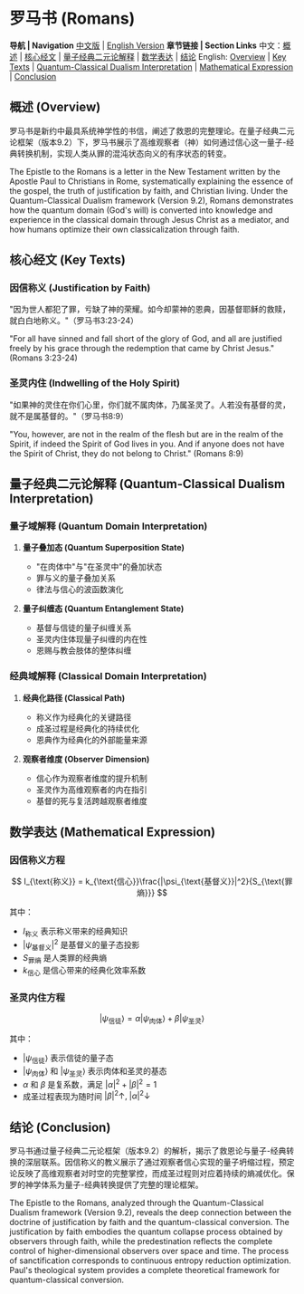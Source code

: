 # 罗马书 (Romans)

**导航 | Navigation**
[中文版](#罗马书解析) | [English Version](#romans-analysis)
**章节链接 | Section Links**
中文：[概述](#概述-overview) | [核心经文](#核心经文-key-texts) | [量子经典二元论解释](#量子经典二元论解释-quantum-classical-dualism-interpretation) | [数学表达](#数学表达-mathematical-expression) | [结论](#结论-conclusion)
English: [Overview](#概述-overview) | [Key Texts](#核心经文-key-texts) | [Quantum-Classical Dualism Interpretation](#量子经典二元论解释-quantum-classical-dualism-interpretation) | [Mathematical Expression](#数学表达-mathematical-expression) | [Conclusion](#结论-conclusion)

## 概述 (Overview)

罗马书是新约中最具系统神学性的书信，阐述了救恩的完整理论。在量子经典二元论框架（版本9.2）下，罗马书展示了高维观察者（神）如何通过信心这一量子-经典转换机制，实现人类从罪的混沌状态向义的有序状态的转变。

The Epistle to the Romans is a letter in the New Testament written by the Apostle Paul to Christians in Rome, systematically explaining the essence of the gospel, the truth of justification by faith, and Christian living. Under the Quantum-Classical Dualism framework (Version 9.2), Romans demonstrates how the quantum domain (God's will) is converted into knowledge and experience in the classical domain through Jesus Christ as a mediator, and how humans optimize their own classicalization through faith.

## 核心经文 (Key Texts)

### 因信称义 (Justification by Faith)
"因为世人都犯了罪，亏缺了神的荣耀。如今却蒙神的恩典，因基督耶稣的救赎，就白白地称义。"（罗马书3:23-24）

"For all have sinned and fall short of the glory of God, and all are justified freely by his grace through the redemption that came by Christ Jesus." (Romans 3:23-24)

### 圣灵内住 (Indwelling of the Holy Spirit)
"如果神的灵住在你们心里，你们就不属肉体，乃属圣灵了。人若没有基督的灵，就不是属基督的。"（罗马书8:9）

"You, however, are not in the realm of the flesh but are in the realm of the Spirit, if indeed the Spirit of God lives in you. And if anyone does not have the Spirit of Christ, they do not belong to Christ." (Romans 8:9)

## 量子经典二元论解释 (Quantum-Classical Dualism Interpretation)

### 量子域解释 (Quantum Domain Interpretation)
1. **量子叠加态 (Quantum Superposition State)**
   - "在肉体中"与"在圣灵中"的叠加状态
   - 罪与义的量子叠加关系
   - 律法与信心的波函数演化

2. **量子纠缠态 (Quantum Entanglement State)**
   - 基督与信徒的量子纠缠关系
   - 圣灵内住体现量子纠缠的内在性
   - 恩赐与教会肢体的整体纠缠

### 经典域解释 (Classical Domain Interpretation)
1. **经典化路径 (Classical Path)**
   - 称义作为经典化的关键路径
   - 成圣过程是经典化的持续优化
   - 恩典作为经典化的外部能量来源

2. **观察者维度 (Observer Dimension)**
   - 信心作为观察者维度的提升机制
   - 圣灵作为高维观察者的内在指引
   - 基督的死与复活跨越观察者维度

## 数学表达 (Mathematical Expression)

### 因信称义方程

$$
I_{\text{称义}} = k_{\text{信心}}\frac{|\psi_{\text{基督义}}|^2}{S_{\text{罪熵}}}
$$

其中：
- $`I_{\text{称义}}`$ 表示称义带来的经典知识
- $`|\psi_{\text{基督义}}|^2`$ 是基督义的量子态投影
- $`S_{\text{罪熵}}`$ 是人类罪的经典熵
- $`k_{\text{信心}}`$ 是信心带来的经典化效率系数

### 圣灵内住方程

$$
|\psi_{\text{信徒}}\rangle = \alpha|\psi_{\text{肉体}}\rangle + \beta|\psi_{\text{圣灵}}\rangle
$$

其中：
- $`|\psi_{\text{信徒}}\rangle`$ 表示信徒的量子态
- $`|\psi_{\text{肉体}}\rangle`$ 和 $`|\psi_{\text{圣灵}}\rangle`$ 表示肉体和圣灵的基态
- $`\alpha`$ 和 $`\beta`$ 是复系数，满足 $`|\alpha|^2 + |\beta|^2 = 1`$
- 成圣过程表现为随时间 $`|\beta|^2 \uparrow,\;|\alpha|^2 \downarrow`$

## 结论 (Conclusion)

罗马书通过量子经典二元论框架（版本9.2）的解析，揭示了救恩论与量子-经典转换的深层联系。因信称义的教义展示了通过观察者信心实现的量子坍缩过程，预定论反映了高维观察者对时空的完整掌控，而成圣过程则对应着持续的熵减优化。保罗的神学体系为量子-经典转换提供了完整的理论框架。

The Epistle to the Romans, analyzed through the Quantum-Classical Dualism framework (Version 9.2), reveals the deep connection between the doctrine of justification by faith and the quantum-classical conversion. The justification by faith embodies the quantum collapse process obtained by observers through faith, while the predestination reflects the complete control of higher-dimensional observers over space and time. The process of sanctification corresponds to continuous entropy reduction optimization. Paul's theological system provides a complete theoretical framework for quantum-classical conversion.